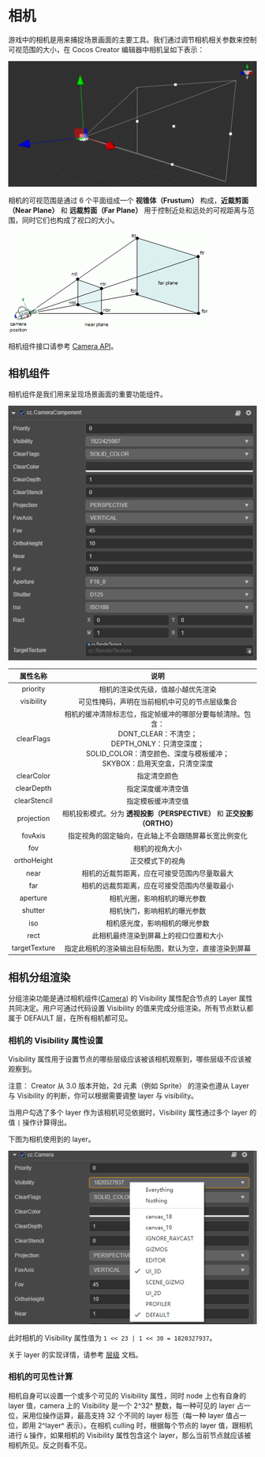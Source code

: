 # 相机

游戏中的相机是用来捕捉场景画面的主要工具。我们通过调节相机相关参数来控制可视范围的大小，在 Cocos Creator 编辑器中相机呈如下表示：

![camera](camera/camera.png)

相机的可视范围是通过 6 个平面组成一个 **视锥体（Frustum）** 构成，**近裁剪面（Near Plane）** 和 **远裁剪面（Far Plane）** 用于控制近处和远处的可视距离与范围，同时它们也构成了视口的大小。

![camera view](camera/camera-view.gif)

相机组件接口请参考 [Camera API](../../../api/zh/classes/component_camera.camera.html)。

## 相机组件

相机组件是我们用来呈现场景画面的重要功能组件。

![camera component](camera-component.png)

| 属性名称 | 说明 |
|:-------:|:---:|
| priority | 相机的渲染优先级，值越小越优先渲染 |
| visibility | 可见性掩码，声明在当前相机中可见的节点层级集合 |
| clearFlags | 相机的缓冲清除标志位，指定帧缓冲的哪部分要每帧清除。包含：<br>DONT_CLEAR：不清空；<br>DEPTH_ONLY：只清空深度；<br> SOLID_COLOR：清空颜色、深度与模板缓冲；<br> SKYBOX：启用天空盒，只清空深度 |
| clearColor | 指定清空颜色 |
| clearDepth | 指定深度缓冲清空值 |
| clearStencil | 指定模板缓冲清空值 |
| projection | 相机投影模式。分为 **透视投影（PERSPECTIVE）** 和 **正交投影（ORTHO）** |
| fovAxis | 指定视角的固定轴向，在此轴上不会跟随屏幕长宽比例变化 |
| fov | 相机的视角大小 |
| orthoHeight | 正交模式下的视角 |
| near | 相机的近裁剪距离，应在可接受范围内尽量取最大 |
| far | 相机的远裁剪距离，应在可接受范围内尽量取最小 |
| aperture | 相机光圈，影响相机的曝光参数 |
| shutter | 相机快门，影响相机的曝光参数 |
| iso | 相机感光度，影响相机的曝光参数 |
| rect | 此相机最终渲染到屏幕上的视口位置和大小 |
| targetTexture | 指定此相机的渲染输出目标贴图，默认为空，直接渲染到屏幕 |

## 相机分组渲染

分组渲染功能是通过相机组件([Camera](../../editor/components/camera-component.md)) 的 Visibility 属性配合节点的 Layer 属性共同决定。用户可通过代码设置 Visibility 的值来完成分组渲染。所有节点默认都属于 DEFAULT 层，在所有相机都可见。

### 相机的 Visibility 属性设置

Visibility 属性用于设置节点的哪些层级应该被该相机观察到，哪些层级不应该被观察到。

注意： Creator 从 3.0 版本开始，2d 元素（例如 Sprite） 的渲染也遵从 Layer 与 Visibility 的判断，你可以根据需要调整 layer 与 visibility。

当用户勾选了多个 layer 作为该相机可见依据时，Visibility 属性通过多个 layer 的值 ` | ` 操作计算得出。

下图为相机使用到的 layer。

![camera visibility gizmo](camera-visibility-gizmo.png)

此时相机的 Visibility 属性值为 ` 1 << 23 | 1 << 30 = 1820327937 `。

关于 layer 的实现详情，请参考 [层级](../../concepts/scene/layer.md) 文档。

### 相机的可见性计算

相机自身可以设置一个或多个可见的 Visibility 属性，同时 node 上也有自身的 layer 值，camera 上的 Visibility 是一个 2^32^ 整数，每一种可见的 layer 占一位，采用位操作运算，最高支持 32 个不同的 layer 标签（每一种 layer 值占一位，即用 2^layer^ 表示）。在相机 culling 时，根据每个节点的 layer 值，跟相机进行 ` & ` 操作，如果相机的 Visibility 属性包含这个 layer，那么当前节点就应该被相机所见。反之则看不见。
